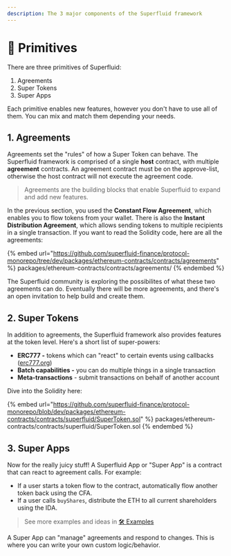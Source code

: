 ```yaml
---
description: The 3 major components of the Superfluid framework
---
```


# 🚚 Primitives

There are three primitives of Superfluid:

1. Agreements
2. Super Tokens
3. Super Apps

Each primitive enables new features, however you don't have to use all of them. You can mix and match them depending your needs.&#x20;

## 1. Agreements

Agreements set the "rules" of how a Super Token can behave. The Superfluid framework is comprised of a single **host** contract, with multiple **agreement** contracts. An agreement contract must be on the approve-list, otherwise the host contract will not execute the agreement code.

> Agreements are the building blocks that enable Superfluid to expand and add new features.

In the previous section, you used the **Constant Flow Agreement**, which enables you to flow tokens from your wallet.  There is also the **Instant Distribution Agreement**, which allows sending tokens to multiple recipients in a single transaction. If you want to read the Solidity code, here are all the agreements:

{% embed url="https://github.com/superfluid-finance/protocol-monorepo/tree/dev/packages/ethereum-contracts/contracts/agreements" %}
packages/ethereum-contracts/contracts/agreements/
{% endembed %}

The Superfluid community is exploring the possibilites of what these two agreements can do. Eventually there will be more agreements, and there's an open invitation to help build and create them.

## 2. Super Tokens

In addition to agreements, the Superfluid framework also provides features at the token level. Here's a short list of super-powers:

* **ERC777 -** tokens which can "react" to certain events using callbacks ([erc777.org](https://www.erc777.org))
* **Batch capabilities -** you can do multiple things in a single transaction
* **Meta-transactions** - submit transactions on behalf of another account

Dive into the Solidity here:&#x20;

{% embed url="https://github.com/superfluid-finance/protocol-monorepo/blob/dev/packages/ethereum-contracts/contracts/superfluid/SuperToken.sol" %}
packages/ethereum-contracts/contracts/superfluid/SuperToken.sol
{% endembed %}

## 3. Super Apps

Now for the really juicy stuff! A Superfluid App or "Super App" is a contract that can react to agreement calls. For example:

* If a user starts a token flow to the contract, automatically flow another token back using the CFA.&#x20;
* If a user calls `buyShares`, distribute the ETH to all current shareholders using the IDA.

> See more examples and ideas in [🛠️ Examples](../../resources/examples/)

A Super App can "manage" agreements and respond to changes. This is where you can write your own custom logic/behavior.&#x20;
